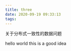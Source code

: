 ```yaml
---
title: three
date: 2020-09-19 09:33:13
tags:
---
```


关于分布式一致性的数据问题


hello world this is a good idea